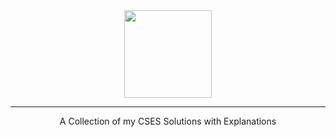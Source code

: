 <div align="center">
    <a href="https://cses.fi/user/20995">
        <img height=140 src="https://user-images.githubusercontent.com/35857179/86602358-23560280-bfd5-11ea-8773-1da25e2b8df0.png">
    </a>
    <hr>
    A Collection of my CSES Solutions with Explanations
</div>